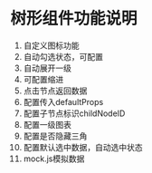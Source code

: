 # 树形组件功能说明

1. 自定义图标功能
2. 自动勾选状态，可配置
3. 自动展开一级
4. 可配置缩进
5. 点击节点返回数据
6. 配置传入defaultProps
7. 配置子节点标识childNodeID
8. 配置一级图表
9. 配置是否隐藏三角
10. 配置默认选中数据，自动选中状态
11. mock.js模拟数据
